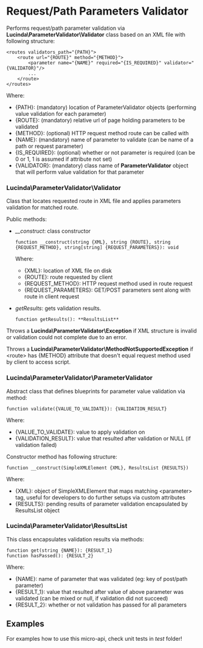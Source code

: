 # Request/Path Parameters Validator

Performs request/path parameter validation via **Lucinda\ParameterValidator\Validator** class based on an XML file with following structure:

```
<routes validators_path="{PATH}">
    <route url="{ROUTE}" method="{METHOD}">
        <parameter name="{NAME}" required="{IS_REQUIRED}" validator="{VALIDATOR}"/>
        ...
    </route>
</routes>
```

Where:

- {PATH}: (mandatory) location of ParameterValidator objects (performing value validation for each parameter)
- {ROUTE}: (mandatory) relative url of page holding parameters to be validated
- {METHOD}: (optional) HTTP request method route can be called with
- {NAME}: (mandatory) name of parameter to validate (can be name of a path or request parameter) 
- {IS_REQUIRED}: (optional) whether or not parameter is required (can be 0 or 1, 1 is assumed if attribute not set)
- {VALIDATOR}: (mandatory) class name of **ParameterValidator** object that will perform value validation for that parameter


### Lucinda\ParameterValidator\Validator

Class that locates requested route in XML file and applies parameters validation for matched route.

Public methods:

- *__construct*: class constructor 
    ```
    function __construct(string {XML}, string {ROUTE}, string {REQUEST_METHOD}, string[string] {REQUEST_PARAMETERS}): void
    ```
    Where:
    
    - {XML}: location of XML file on disk
    - {ROUTE}: route requested by client
    - {REQUEST_METHOD}: HTTP request method used in route request
    - {REQUEST_PARAMETERS}: GET/POST parameters sent along with route in client request
- *getResults*: gets validation results. 
    ```
    function getResults(): **ResultsList**
    ``` 

Throws a **Lucinda\ParameterValidator\Exception** if XML structure is invalid or validation could not complete due to an error.

Throws a **Lucinda\ParameterValidator\MethodNotSupportedException** if &lt;route&gt; has {METHOD} attribute that doesn't equal 
request method used by client to access script.


### Lucinda\ParameterValidator\ParameterValidator

Abstract class that defines blueprints for parameter value validation via method:

```
function validate({VALUE_TO_VALIDATE}): {VALIDATION_RESULT}
```

Where:

- {VALUE_TO_VALIDATE}: value to apply validation on
- {VALIDATION_RESULT}: value that resulted after validation or NULL (if validation failed)

Constructor method has following structure:

```
function __construct(SimpleXMLElement {XML}, ResultsList {RESULTS})
```

Where:

- {XML}: object of SimpleXMLElement that maps matching &lt;parameter&gt; tag, useful for developers to do further setups via custom attributes
- {RESULTS}: pending results of parameter validation encapsulated by ResultsList object

### Lucinda\ParameterValidator\ResultsList

This class encapsulates validation results via methods:

```
function get(string {NAME}): {RESULT_1}
function hasPassed(): {RESULT_2}
```
Where:

- {NAME}: name of parameter that was validated (eg: key of post/path parameter)
- {RESULT_1}: value that resulted after value of above parameter was validated (can be mixed or null, if validation did not succeed) 
- {RESULT_2}: whether or not validation has passed for all parameters

## Examples

For examples how to use this micro-api, check unit tests in *test* folder!
